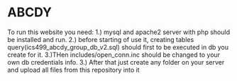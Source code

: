 # ABCDY
To run this website you need:
1.) mysql and apache2 server with php should be installed and run.
2.) before starting of use it, creating tables query(ics499_abcdy_group_db_v2.sql) should first to be executed in db you create for it.
3.)THen includes/open_conn.inc should be changed to your own db credentials info.
3.) After that just create any folder on your server and upload all files from this repository into it

